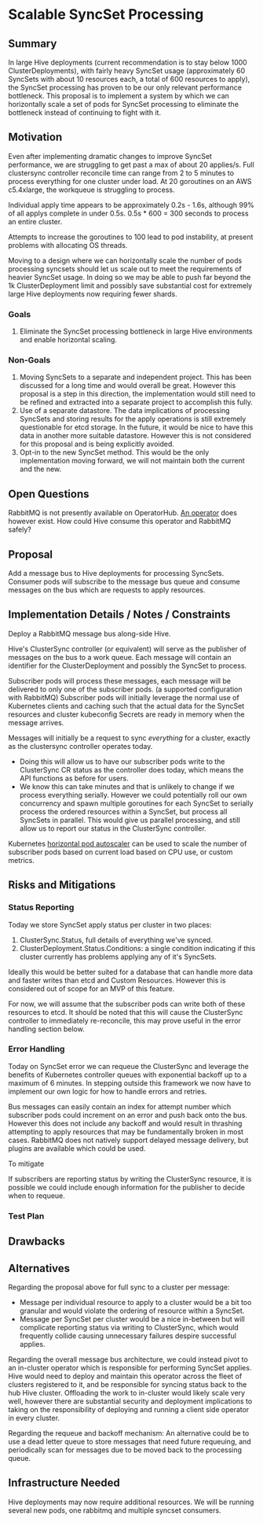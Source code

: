 # Scalable SyncSet Processing

## Summary

In large Hive deployments (current recommendation is to stay below 1000 ClusterDeployments), with fairly heavy SyncSet usage (approximately 60 SyncSets with about 10 resources each, a total of 600 resources to apply), the SyncSet processing has proven to be our only relevant performance bottleneck. This proposal is to implement a system by which we can horizontally scale a set of pods for SyncSet processing to eliminate the bottleneck instead of continuing to fight with it.

## Motivation

Even after implementing dramatic changes to improve SyncSet performance, we are struggling to get past a max of about 20 applies/s. Full clustersync controller reconcile time can range from 2 to 5 minutes to process everything for one cluster under load. At 20 goroutines on an AWS c5.4xlarge, the workqueue is struggling to process.

Individual apply time appears to be approximately 0.2s - 1.6s, although 99% of all applys complete in under 0.5s. 0.5s * 600 = 300 seconds to process an entire cluster.

Attempts to increase the goroutines to 100 lead to pod instability, at present problems with allocating OS threads.

Moving to a design where we can horizontally scale the number of pods processing syncsets should let us scale out to meet the requirements of heavier SyncSet usage. In doing so we may be able to push far beyond the 1k ClusterDeployment limit and possibly save substantial cost for extremely large Hive deployments now requiring fewer shards.


### Goals

  1. Eliminate the SyncSet processing bottleneck in large Hive environments and enable horizontal scaling.

### Non-Goals

1. Moving SyncSets to a separate and independent project. This has been discussed for a long time and would overall be great. However this proposal is a step in this direction, the implementation would still need to be refined and extracted into a separate project to accomplish this fully.
1. Use of a separate datastore. The data implications of processing SyncSets and storing results for the apply operations is still extremely questionable for etcd storage. In the future, it would be nice to have this data in another more suitable datastore. However this is not considered for this proposal and is being explicitly avoided.
1. Opt-in to the new SyncSet method. This would be the only implementation moving forward, we will not maintain both the current and the new.

## Open Questions

RabbitMQ is not presently available on OperatorHub. [An operator](https://www.rabbitmq.com/kubernetes/operator/operator-overview.html) does however exist. How could Hive consume this operator and RabbitMQ safely?

## Proposal

Add a message bus to Hive deployments for processing SyncSets. Consumer pods will subscribe to the message bus queue and consume messages on the bus which are requests to apply resources.

## Implementation Details / Notes / Constraints

Deploy a RabbitMQ message bus along-side Hive.

Hive's ClusterSync controller (or equivalent) will serve as the publisher of messages on the bus to a work queue. Each message will contain an identifier for the ClusterDeployment and possibly the SyncSet to process.

Subscriber pods will process these messages, each message will be delivered to only one of the subscriber pods. (a supported configuration with RabbitMQ) Subscriber pods will initially leverage the normal use of Kubernetes clients and caching such that the actual data for the SyncSet resources and cluster kubeconfig Secrets are ready in memory when the message arrives. 

Messages will initially be a request to sync *everything* for a cluster, exactly as the clustersync controller operates today. 
* Doing this will allow us to have our subscriber pods write to the ClusterSync CR status as the controller does today, which means the API functions as before for users. 
* We know this can take minutes and that is unlikely to change if we process everything serially. However we could potentially roll our own concurrency and spawn multiple goroutines for each SyncSet to serially process the ordered resources within a SyncSet, but process all SyncSets in parallel. This would give us parallel processing, and still allow us to report our status in the ClusterSync controller.

Kubernetes [horizontal pod autoscaler](https://kubernetes.io/docs/tasks/run-application/horizontal-pod-autoscale/) can be used to scale the number of subscriber pods based on current load based on CPU use, or custom metrics.

## Risks and Mitigations

### Status Reporting

Today we store SyncSet apply status per cluster in two places:

  1. ClusterSync.Status, full details of everything we've synced.
  1. ClusterDeployment.Status.Conditions: a single condition indicating if this cluster currently has problems applying any of it's SyncSets.
  
Ideally this would be better suited for a database that can handle more data and faster writes than etcd and Custom Resources. However this is considered out of scope for an MVP of this feature. 

For now, we will assume that the subscriber pods can write both of these resources to etcd. It should be noted that this will cause the ClusterSync controller to immediately re-reconcile, this may prove useful in the error handling section below. 
  
### Error Handling

Today on SyncSet error we can requeue the ClusterSync and leverage the benefits of Kubernetes controller queues with exponential backoff up to a maximum of 6 minutes. In stepping outside this framework we now have to implement our own logic for how to handle errors and retries.

Bus messages can easily contain an index for attempt number which subscriber pods could increment on an error and push back onto the bus. However this does not include any backoff and would result in thrashing attempting to apply resources that may be fundamentally broken in most cases. RabbitMQ does not natively support delayed message delivery, but plugins are available which could be used.

To mitigate


If subscribers are reporting status by writing the ClusterSync resource, it is possible we could include enough information for the publisher to decide when to requeue.

### Test Plan

## Drawbacks

## Alternatives

Regarding the proposal above for full sync to a cluster per message:
* Message per individual resource to apply to a cluster would be a bit too granular and would violate the ordering of resource within a SyncSet.
* Message per SyncSet per cluster would be a nice in-between but will complicate reporting status via writing to ClusterSync, which would frequently collide causing unnecessary failures despire successful applies.

Regarding the overall message bus architecture, we could instead pivot to an in-cluster operator which is responsible for performing SyncSet applies. Hive would need to deploy and maintain this operator across the fleet of clusters registered to it, and be responsible for syncing status back to the hub Hive cluster. Offloading the work to in-cluster would likely scale very well, however there are substantial security and deployment implications to taking on the responsibility of deploying and running a client side operator in every cluster.

Regarding the requeue and backoff mechanism:
An alternative could be to use a dead letter queue to store messages that need future requeuing, and periodically scan for messages due to be moved back to the processing queue.

## Infrastructure Needed

Hive deployments may now require additional resources. We will be running several new pods, one rabbitmq and multiple syncset consumers.
